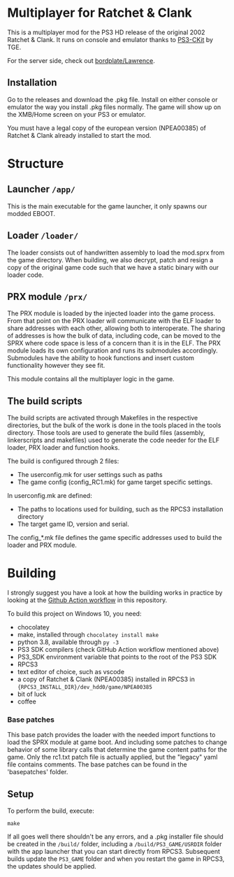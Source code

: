 # Multiplayer for Ratchet & Clank
This is a multiplayer mod for the PS3 HD release of the original 2002 Ratchet & Clank. It runs on console and emulator thanks
to [PS3-CKit](https://github.com/tge-was-taken/ps3-ckit) by TGE.  

For the server side, check out [bordplate/Lawrence](https://github.com/bordplate/Lawrence).

## Installation
Go to the releases and download the .pkg file. Install on either console or emulator the way you install .pkg files normally. 
The game will show up on the XMB/Home screen on your PS3 or emulator. 

You must have a legal copy of the european version (NPEA00385) of Ratchet & Clank already installed to start the mod. 

# Structure
## Launcher `/app/`
This is the main executable for the game launcher, it only spawns our modded EBOOT. 

## Loader `/loader/`
The loader consists out of handwritten assembly to load the mod.sprx from the game directory. When building, we also 
decrypt, patch and resign a copy of the original game code such that we have a static binary with our loader code. 

## PRX module `/prx/`
The PRX module is loaded by the injected loader into the game process. From that point on the PRX loader will communicate
with the ELF loader to share addresses with each other, allowing both to interoperate. The sharing of addresses is how the
bulk of data, including code, can be moved to the SPRX where code space is less of a concern than it is in the ELF. The 
PRX module loads its own configuration and runs its submodules accordingly. Submodules have the ability to hook functions
and insert custom functionality however they see fit.  

This module contains all the multiplayer logic in the game.

## The build scripts
The build scripts are activated through Makefiles in the respective directories, but the bulk of the work is done in the tools placed in the tools directory. Those tools are used to generate the build files (assembly, linkerscripts and makefiles) used to generate the code needer for the ELF loader, PRX loader and function hooks.

The build is configured through 2 files:
- The userconfig.mk for user settings such as paths
- The game config (config_RC1.mk) for game target specific settings.

In userconfig.mk are defined:
- The paths to locations used for building, such as the RPCS3 installation directory
- The target game ID, version and serial.

The config_*.mk file defines the game specific addresses used to build the loader and PRX module.

# Building
I strongly suggest you have a look at how the building works in practice by looking at the 
[Github Action workflow](https://github.com/bordplate/rac1-multiplayer/blob/main/.github/workflows/release.yml) in this
repository.  

To build this project on Windows 10, you need:
- chocolatey
- make, installed through ``chocolatey install make``
- python 3.8, available through ``py -3``
- PS3 SDK compilers (check GitHub Action workflow mentioned above)
- PS3_SDK environment variable that points to the root of the PS3 SDK
- RPCS3
- text editor of choice, such as vscode
- a copy of Ratchet & Clank (NPEA00385) installed in RPCS3 in `{RPCS3_INSTALL_DIR}/dev_hdd0/game/NPEA00385`
- bit of luck
- coffee


### Base patches
This base patch provides the loader with the needed import functions to load the SPRX module at game boot. And including
some patches to change behavior of some library calls that determine the game content paths for the game. Only the rc1.txt
patch file is actually applied, but the "legacy" yaml file contains comments. 
The base patches can be found in the 'basepatches' folder.

## Setup
To perform the build, execute:
```
make
```

If all goes well there shouldn't be any errors, and a .pkg installer file should be created in the `/build/` folder, including
a `/build/PS3_GAME/USRDIR` folder with the app launcher that you can start directly from RPCS3. Subsequent builds update
the `PS3_GAME` folder and when you restart the game in RPCS3, the updates should be applied.